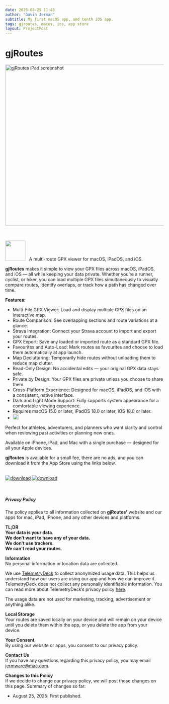 ```yaml
---
date: 2025-08-25 11:43
author: "Gavin Jerman"
subtitle: My first macOS app, and tenth iOS app.
tags: gjroutes, macos, ios, app store
layout: ProjectPost
---
```


# gjRoutes

<!--<center>-->
<img src="/images/gjRoutes/gjRoutes-1.png" alt="gjRoutes iPad screenshot" height="512">
<!--</center>-->

<br><br>
<img width="64" height="64" src="/images/gjRoutes/gjRoutes-icon.png">
&nbsp;&nbsp;A multi-route GPX viewer for macOS, iPadOS, and iOS.

**gjRoutes** makes it simple to view your GPX files across macOS, iPadOS, and iOS — all while keeping your data private. Whether you’re a runner, cyclist, or hiker, you can load multiple GPX files simultaneously to visually compare routes, identify overlaps, or track how a path has changed over time.

**Features:**
- Multi-File GPX Viewer: Load and display multiple GPX files on an interactive map.
- Route Comparison: See overlapping sections and route variations at a glance.
- Strava Integration: Connect your Strava account to import and export your routes.
- GPX Export: Save any loaded or imported route as a standard GPX file.
- Favourites and Auto-Load: Mark routes as favourites and choose to load them automatically at app launch.
- Map Decluttering: Temporarily hide routes without unloading them to reduce map clutter.
- Read-Only Design: No accidental edits — your original GPX data stays safe.
- Private by Design: Your GPX files are private unless you choose to share them.
- Cross-Platform Experience: Designed for macOS, iPadOS, and iOS with a consistent, native interface.
- Dark and Light Mode Support: Fully supports system appearance for a comfortable viewing experience.
- Requires macOS 15.0 or later, iPadOS 18.0 or later, iOS 18.0 or later.
- <img height="18" src="/images/gjRoutes/strava-compatible.png">

Perfect for athletes, adventurers, and planners who want clarity and control when reviewing past activities or planning new ones.

Available on iPhone, iPad, and Mac with a single purchase — designed for all your Apple devices.

**gjRoutes** is available for a small fee, there are no ads, and you can download it from the App Store using the links below.
<br><br>

[![download](/images/Download_on_the_Mac_App_Store_Badge_US-UK_RGB_blk_092917.svg)](https://apps.apple.com/app/gjroutes/id6742377844?platform=mac)
[![download](/images/Download_on_the_App_Store_Badge_US-UK_RGB_blk_092917.svg)](https://apps.apple.com/app/gjroutes/id6742377844?platform=ipad)

<br><h5 id="privacy">Privacy Policy</h5>

The policy applies to all information collected on **gjRoutes'** website and our apps for mac, iPad, iPhone, and any other devices and platforms.

**TL;DR**  
**Your data is your data**.  
**We don’t want to have any of your data.**  
**We don't use trackers**.  
**We can't read your routes**.  

**Information**  
No personal information or location data are collected.

We use [TelemetryDeck](https://telemetrydeck.com) to collect anonymized usage data. This helps us understand how our users are using our app and how we can improve it. TelemetryDeck does not collect any personally identifiable information. You can read more about TelemetryDeck’s privacy policy [here](https://telemetrydeck.com/privacy).

The usage data are not used for marketing, tracking, advertisement or anything alike.

**Local Storage**  
Your routes are saved locally on your device and will remain on your device until you delete them within the app, or you delete the app from your device.

**Your Consent**  
By using our website or apps, you consent to our privacy policy.

**Contact Us**  
If you have any questions regarding this privacy policy, you may email [jermware@mac.com](mailto:jermware@mac.com).

**Changes to this Policy**  
If we decide to change our privacy policy, we will post those changes on this page. Summary of changes so far:

- August 25, 2025: First published.
